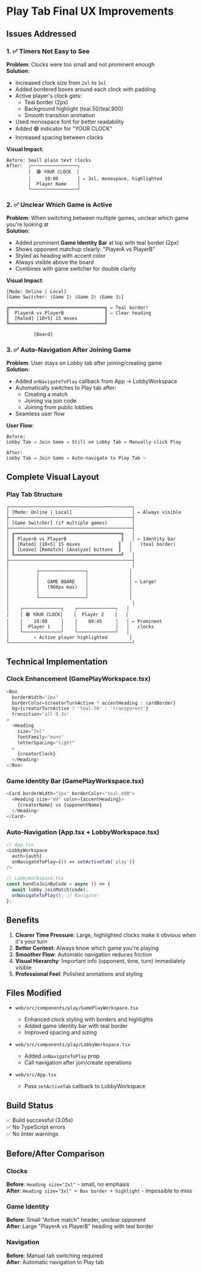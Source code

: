 # Play Tab Final UX Improvements

## Issues Addressed

### 1. ✅ Timers Not Easy to See
**Problem**: Clocks were too small and not prominent enough  
**Solution**:
- Increased clock size from `2xl` to `3xl` 
- Added bordered boxes around each clock with padding
- Active player's clock gets:
  - Teal border (2px)
  - Background highlight (teal.50/teal.900)
  - Smooth transition animation
- Used monospace font for better readability
- Added 🟢 indicator for "YOUR CLOCK"
- Increased spacing between clocks

**Visual Impact**:
```
Before: Small plain text clocks
After:  ┌─────────────────┐
        │  🟢 YOUR CLOCK  │
        │     10:00       │ ← 3xl, monospace, highlighted
        │  Player Name    │
        └─────────────────┘
```

### 2. ✅ Unclear Which Game is Active
**Problem**: When switching between multiple games, unclear which game you're looking at  
**Solution**:
- Added prominent **Game Identity Bar** at top with teal border (2px)
- Shows opponent matchup clearly: "PlayerA vs PlayerB"
- Styled as heading with accent color
- Always visible above the board
- Combines with game switcher for double clarity

**Visual Impact**:
```
[Mode: Online | Local]
[Game Switcher: ⟨Game 1⟩ ⟨Game 2⟩ ⟨Game 3⟩]

╔═══════════════════════════════════╗ ← Teal border!
║  PlayerA vs PlayerB               ║ ← Clear heading
║  [Rated] [10+5] 15 moves          ║
╚═══════════════════════════════════╝

          [Board]
```

### 3. ✅ Auto-Navigation After Joining Game
**Problem**: User stays on Lobby tab after joining/creating game  
**Solution**:
- Added `onNavigateToPlay` callback from App → LobbyWorkspace
- Automatically switches to Play tab after:
  - Creating a match
  - Joining via join code
  - Joining from public lobbies
- Seamless user flow

**User Flow**:
```
Before:
Lobby Tab → Join Game → Still on Lobby Tab → Manually click Play

After:
Lobby Tab → Join Game → Auto-navigate to Play Tab ✨
```

## Complete Visual Layout

### Play Tab Structure
```
┌─────────────────────────────────────────────┐
│ [Mode: Online | Local]                      │ ← Always visible
├─────────────────────────────────────────────┤
│ [Game Switcher] (if multiple games)         │
├─────────────────────────────────────────────┤
│ ╔═══════════════════════════════════════╗   │
│ ║ PlayerA vs PlayerB                    ║   │ ← Identity bar
│ ║ [Rated] [10+5] 15 moves              ║   │   (teal border)
│ ║ [Leave] [Rematch] [Analyze] buttons  ║   │
│ ╚═══════════════════════════════════════╝   │
├─────────────────────────────────────────────┤
│                                             │
│          ┌─────────────────┐               │
│          │                 │               │
│          │   GAME BOARD    │               │ ← Large!
│          │   (960px max)   │               │
│          │                 │               │
│          └─────────────────┘               │
│                                             │
│    ┌──────────────┐    ┌──────────────┐   │
│    │ 🟢 YOUR CLOCK│    │  Player 2    │   │
│    │    10:00     │    │    09:45     │   │ ← Prominent
│    │  Player 1    │    │              │   │   clocks
│    └──────────────┘    └──────────────┘   │
│         ↑ Active player highlighted        │
└─────────────────────────────────────────────┘
```

## Technical Implementation

### Clock Enhancement (GamePlayWorkspace.tsx)
```typescript
<Box
  borderWidth="2px"
  borderColor={creatorTurnActive ? accentHeading : cardBorder}
  bg={creatorTurnActive ? 'teal.50' : 'transparent'}
  transition="all 0.3s"
>
  <Heading 
    size="3xl" 
    fontFamily="mono"
    letterSpacing="tight"
  >
    {creatorClock}
  </Heading>
</Box>
```

### Game Identity Bar (GamePlayWorkspace.tsx)
```typescript
<Card borderWidth="2px" borderColor="teal.400">
  <Heading size="md" color={accentHeading}>
    {creatorName} vs {opponentName}
  </Heading>
</Card>
```

### Auto-Navigation (App.tsx + LobbyWorkspace.tsx)
```typescript
// App.tsx
<LobbyWorkspace 
  auth={auth} 
  onNavigateToPlay={() => setActiveTab('play')} 
/>

// LobbyWorkspace.tsx
const handleJoinByCode = async () => {
  await lobby.joinMatch(code);
  onNavigateToPlay(); // Navigate!
};
```

## Benefits

1. **Clearer Time Pressure**: Large, highlighted clocks make it obvious when it's your turn
2. **Better Context**: Always know which game you're playing
3. **Smoother Flow**: Automatic navigation reduces friction
4. **Visual Hierarchy**: Important info (opponent, time, turn) immediately visible
5. **Professional Feel**: Polished animations and styling

## Files Modified

- `web/src/components/play/GamePlayWorkspace.tsx`
  - Enhanced clock styling with borders and highlights
  - Added game identity bar with teal border
  - Improved spacing and sizing
  
- `web/src/components/play/LobbyWorkspace.tsx`
  - Added `onNavigateToPlay` prop
  - Call navigation after join/create operations
  
- `web/src/App.tsx`
  - Pass `setActiveTab` callback to LobbyWorkspace

## Build Status
✅ Build successful (3.05s)  
✅ No TypeScript errors  
✅ No linter warnings

## Before/After Comparison

### Clocks
**Before**: `Heading size="2xl"` - small, no emphasis  
**After**: `Heading size="3xl" + Box border + highlight` - impossible to miss

### Game Identity
**Before**: Small "Active match" header, unclear opponent  
**After**: Large "PlayerA vs PlayerB" heading with teal border

### Navigation
**Before**: Manual tab switching required  
**After**: Automatic navigation to Play tab


